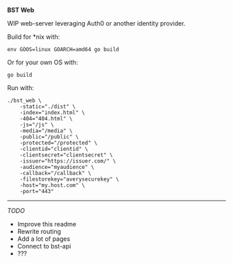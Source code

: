 **BST Web**

WIP web-server leveraging Auth0 or another identity provider.

Build for *nix with:

```
env GOOS=linux GOARCH=amd64 go build
``` 

Or for your own OS with:
```
go build
```

Run with:

```
./bst_web \
    -static="./dist" \
    -index="index.html" \
    -404="404.html" \
    -js="/js" \
    -media="/media" \
    -public="/public" \
    -protected="/protected" \
    -clientid="clientid" \
    -clientsecret="clientsecret" \
    -issuer="https://issuer.com/" \
    -audience="myaudience" \
    -callback="/callback" \
    -filestorekey="averysecurekey" \
    -host="my.host.com" \
    -port="443"
```

---

*TODO*
 - Improve this readme
 - Rewrite routing
 - Add a lot of pages
 - Connect to bst-api
 - ???